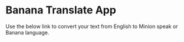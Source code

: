 # Banana Translate App
Use the below link to convert your text from English to Minion speak or Banana language.
